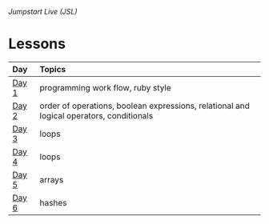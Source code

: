 _Jumpstart Live (JSL)_
# Lessons
| Day | Topics | 
| :--- | :--- |
| [Day 1](day1) | programming work flow, ruby style |
| [Day 2](day2) | order of operations, boolean expressions, relational and logical operators, conditionals |
| [Day 3](day3) | loops |
| [Day 4](day4) | loops |
| [Day 5](day5) | arrays |
| [Day 6](day6) | hashes |